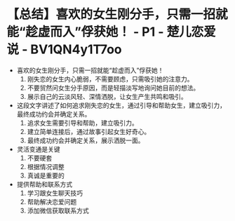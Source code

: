 # 【总结】喜欢的女生刚分手，只需一招就能“趁虚而入”俘获她！ - P1 - 楚儿恋爱说 - BV1QN4y1T7oo

-   喜欢的女生刚分手，只需一招就能“趁虚而入”俘获她！
    1.  刚失恋的女生内心脆弱，不需要顾虑，只需吸引她的注意力。
    2.  不要贸然问女生分手原因，而是轻描淡写地询问她目前的想法。
    3.  展示自己的云淡风轻、深情洒脱，让女生产生共鸣和吸引。
-   这段文字讲述了如何追求刚失恋的女生，通过引导和帮助女生，建立吸引力，最终成功约会并确定关系。
    1.  追求女生需要引导和帮助，建立吸引力。
    2.  建立简单连接后，通过故事引起女生好奇心。
    3.  最终成功约会并确定关系，展示洒脱一面。
-   灵活变通是关键
    1.  不要硬套
    2.  根据情况调整
    3.  真诚是重要的
-   提供帮助和联系方式
    1.  学习跟女生聊天技巧
    2.  帮助解决恋爱问题
    3.  添加微信获取联系方式